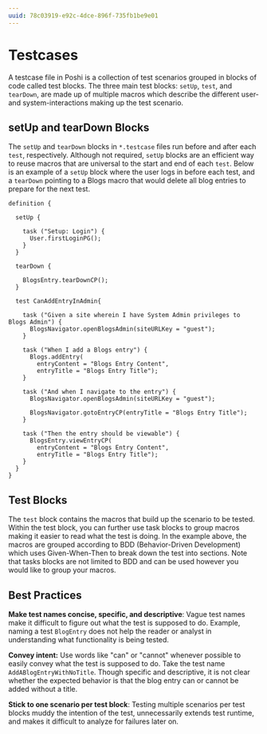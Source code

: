 ```yaml
---
uuid: 78c03919-e92c-4dce-896f-735fb1be9e01
---
```

# Testcases

A testcase file in Poshi is a collection of test scenarios grouped in blocks of code called test blocks. The three main test blocks: `setUp`, `test`, and `tearDown`, are made up of multiple macros which describe the different user- and system-interactions making up the test scenario.

## setUp and tearDown Blocks

The `setUp` and `tearDown` blocks in `*.testcase` files run before and after each `test`, respectively. Although not required, `setUp` blocks are an efficient way to reuse macros that are universal to the start and end of each `test`. Below is an example of a `setUp` block where the user logs in before each test, and a `tearDown` pointing to a Blogs macro that would delete all blog entries to prepare for the next test.

```
definition {

  setUp {

    task ("Setup: Login") {
      User.firstLoginPG();
    }  
  }

  tearDown {

    BlogsEntry.tearDownCP();
  }

  test CanAddEntryInAdmin{

    task ("Given a site wherein I have System Admin privileges to Blogs Admin") {
      BlogsNavigator.openBlogsAdmin(siteURLKey = "guest");
    }

    task ("When I add a Blogs entry") {
      Blogs.addEntry(
      	entryContent = "Blogs Entry Content",
      	entryTitle = "Blogs Entry Title");
    }

    task ("And when I navigate to the entry") {
      BlogsNavigator.openBlogsAdmin(siteURLKey = "guest");

      BlogsNavigator.gotoEntryCP(entryTitle = "Blogs Entry Title");
    }

    task ("Then the entry should be viewable") {
      BlogsEntry.viewEntryCP(
      	entryContent = "Blogs Entry Content",
      	entryTitle = "Blogs Entry Title");
    }
  }
}
```

## Test Blocks

The `test` block contains the macros that build up the scenario to be tested. Within the test block, you can further use task blocks to group macros making it easier to read what the test is doing. In the example above, the macros are grouped according to BDD (Behavior-Driven Development) which uses Given-When-Then to break down the test into sections. Note that tasks blocks are not limited to BDD and can be used however you would like to group your macros.

## Best Practices

**Make test names concise, specific, and descriptive**: Vague test names make it difficult to figure out what the test is supposed to do. Example, naming a test `BlogEntry` does not help the reader or analyst in understanding what functionality is being tested.

**Convey intent:** Use words like "can" or "cannot" whenever possible to easily convey what the test is supposed to do. Take the test name `AddABlogEntryWithNoTitle`. Though specific and descriptive, it is not clear whether the expected behavior is that the blog entry can or cannot be added without a title.

**Stick to one scenario per test block**: Testing multiple scenarios per test blocks muddy the intention of the test, unnecessarily extends test runtime, and makes it difficult to analyze for failures later on.
